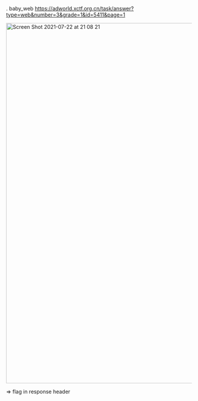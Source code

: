 . baby_web
https://adworld.xctf.org.cn/task/answer?type=web&number=3&grade=1&id=5411&page=1

<img width="979" alt="Screen Shot 2021-07-22 at 21 08 21" src="https://user-images.githubusercontent.com/48151790/126885443-a64432b7-2d9d-4a39-a69c-92f1d8e85605.png">

=> flag in response header
